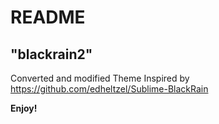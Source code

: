 # README


## "blackrain2"


Converted and modified Theme
Inspired by https://github.com/edheltzel/Sublime-BlackRain

**Enjoy!**
